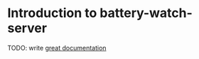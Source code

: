 # Introduction to battery-watch-server

TODO: write [great documentation](http://jacobian.org/writing/what-to-write/)
